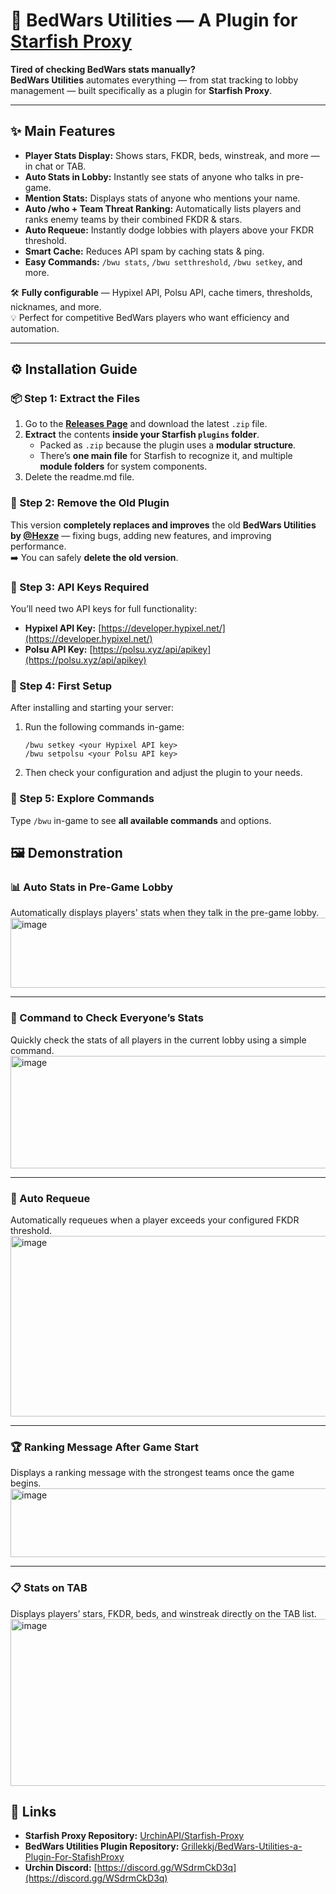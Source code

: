 # 🧩 BedWars Utilities — A Plugin for [Starfish Proxy](https://github.com/UrchinAPI/Starfish-Proxy)

**Tired of checking BedWars stats manually?**  
**BedWars Utilities** automates everything — from stat tracking to lobby management — built specifically as a plugin for **Starfish Proxy**.

---

## ✨ Main Features

- **Player Stats Display:** Shows stars, FKDR, beds, winstreak, and more — in chat or TAB.  
- **Auto Stats in Lobby:** Instantly see stats of anyone who talks in pre-game.  
- **Mention Stats:** Displays stats of anyone who mentions your name.  
- **Auto /who + Team Threat Ranking:** Automatically lists players and ranks enemy teams by their combined FKDR & stars.  
- **Auto Requeue:** Instantly dodge lobbies with players above your FKDR threshold.  
- **Smart Cache:** Reduces API spam by caching stats & ping.  
- **Easy Commands:** `/bwu stats`, `/bwu setthreshold`, `/bwu setkey`, and more.  

🛠 **Fully configurable** — Hypixel API, Polsu API, cache timers, thresholds, nicknames, and more.  
💡 Perfect for competitive BedWars players who want efficiency and automation.

---

## ⚙️ Installation Guide

### 📦 Step 1: Extract the Files
1. Go to the **[Releases Page](https://github.com/Grillekkj/BedWars-Utilities-a-Plugin-For-StafishProxy/releases)** and download the latest `.zip` file.
2. **Extract** the contents **inside your Starfish `plugins` folder**.  
   - Packed as `.zip` because the plugin uses a **modular structure**.  
   - There’s **one main file** for Starfish to recognize it, and multiple **module folders** for system components.  
3. Delete the readme.md file.

### 🧹 Step 2: Remove the Old Plugin
This version **completely replaces and improves** the old **BedWars Utilities by [@Hexze](https://github.com/Hexze)** — fixing bugs, adding new features, and improving performance.  
➡️ You can safely **delete the old version**.

### 🔑 Step 3: API Keys Required
You’ll need two API keys for full functionality:
- **Hypixel API Key:** [https://developer.hypixel.net/](https://developer.hypixel.net/)
- **Polsu API Key:** [https://polsu.xyz/api/apikey](https://polsu.xyz/api/apikey)

### 🧠 Step 4: First Setup
After installing and starting your server:
1. Run the following commands in-game:
   ```
   /bwu setkey <your Hypixel API key>
   /bwu setpolsu <your Polsu API key>
   ```
2. Then check your configuration and adjust the plugin to your needs.  

### :speech_balloon: Step 5: Explore Commands
Type `/bwu` in-game to see **all available commands** and options.

## 🖼️ Demonstration

### 📊 Auto Stats in Pre-Game Lobby
Automatically displays players' stats when they talk in the pre-game lobby.  
<img width="628" height="112" alt="image" src="https://github.com/user-attachments/assets/e47ea025-92c7-4d69-8eae-bddcfad4a4e7" />

---

### 🧾 Command to Check Everyone’s Stats
Quickly check the stats of all players in the current lobby using a simple command.  
<img width="739" height="180" alt="image" src="https://github.com/user-attachments/assets/a503150d-0afa-4197-883b-004119a9c248" />

---

### 🔁 Auto Requeue
Automatically requeues when a player exceeds your configured FKDR threshold.  
<img width="745" height="289" alt="image" src="https://github.com/user-attachments/assets/c865e3a3-f490-4e38-96b7-31e508a6b191" />

---

### 🏆 Ranking Message After Game Start
Displays a ranking message with the strongest teams once the game begins.  
<img width="762" height="110" alt="image" src="https://github.com/user-attachments/assets/c57bba8a-6163-4d58-a6e9-a25008b865a5" />

---

### 📋 Stats on TAB
Displays players’ stars, FKDR, beds, and winstreak directly on the TAB list.  
<img width="1004" height="267" alt="image" src="https://github.com/user-attachments/assets/6b3648b8-5926-457a-a729-279b2c9eda21" />

## 🔗 Links
- **Starfish Proxy Repository:** [UrchinAPI/Starfish-Proxy](https://github.com/UrchinAPI/Starfish-Proxy)  
- **BedWars Utilities Plugin Repository:** [Grillekkj/BedWars-Utilities-a-Plugin-For-StafishProxy](https://github.com/Grillekkj/BedWars-Utilities-a-Plugin-For-StafishProxy)
- **Urchin Discord:** [https://discord.gg/WSdrmCkD3q](https://discord.gg/WSdrmCkD3q)
